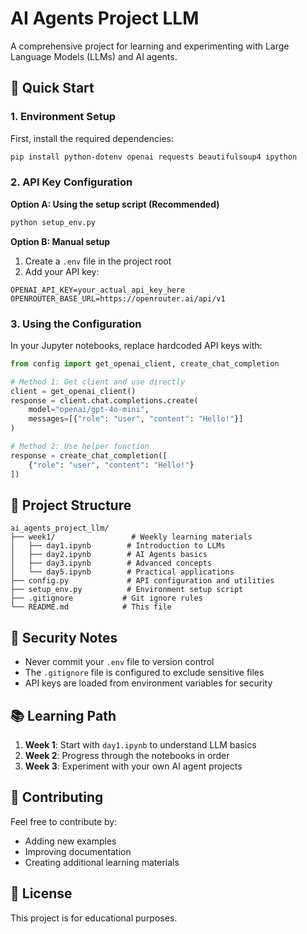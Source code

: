 # AI Agents Project LLM

A comprehensive project for learning and experimenting with Large Language Models (LLMs) and AI agents.

## 🚀 Quick Start

### 1. Environment Setup

First, install the required dependencies:

```bash
pip install python-dotenv openai requests beautifulsoup4 ipython
```

### 2. API Key Configuration

**Option A: Using the setup script (Recommended)**
```bash
python setup_env.py
```

**Option B: Manual setup**
1. Create a `.env` file in the project root
2. Add your API key:
```
OPENAI_API_KEY=your_actual_api_key_here
OPENROUTER_BASE_URL=https://openrouter.ai/api/v1
```

### 3. Using the Configuration

In your Jupyter notebooks, replace hardcoded API keys with:

```python
from config import get_openai_client, create_chat_completion

# Method 1: Get client and use directly
client = get_openai_client()
response = client.chat.completions.create(
    model="openai/gpt-4o-mini",
    messages=[{"role": "user", "content": "Hello!"}]
)

# Method 2: Use helper function
response = create_chat_completion([
    {"role": "user", "content": "Hello!"}
])
```

## 📁 Project Structure

```
ai_agents_project_llm/
├── week1/                 # Weekly learning materials
│   ├── day1.ipynb        # Introduction to LLMs
│   ├── day2.ipynb        # AI Agents basics
│   ├── day3.ipynb        # Advanced concepts
│   └── day5.ipynb        # Practical applications
├── config.py             # API configuration and utilities
├── setup_env.py          # Environment setup script
├── .gitignore           # Git ignore rules
└── README.md            # This file
```

## 🔐 Security Notes

- Never commit your `.env` file to version control
- The `.gitignore` file is configured to exclude sensitive files
- API keys are loaded from environment variables for security

## 📚 Learning Path

1. **Week 1**: Start with `day1.ipynb` to understand LLM basics
2. **Week 2**: Progress through the notebooks in order
3. **Week 3**: Experiment with your own AI agent projects

## 🤝 Contributing

Feel free to contribute by:
- Adding new examples
- Improving documentation
- Creating additional learning materials

## 📄 License

This project is for educational purposes.
